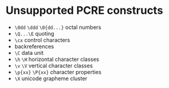# Unsupported PCRE constructs

* `\0dd` `\ddd` `\0{dd...}` octal numbers
* `\Q...\E` quoting
* `\cx` control characters
* backreferences
* `\C` data unit
* `\h` `\H` horizontal character classes
* `\v` `\V` vertical character classes
* `\p{xx}` `\P{xx}` character properties
* `\X` unicode grapheme cluster
